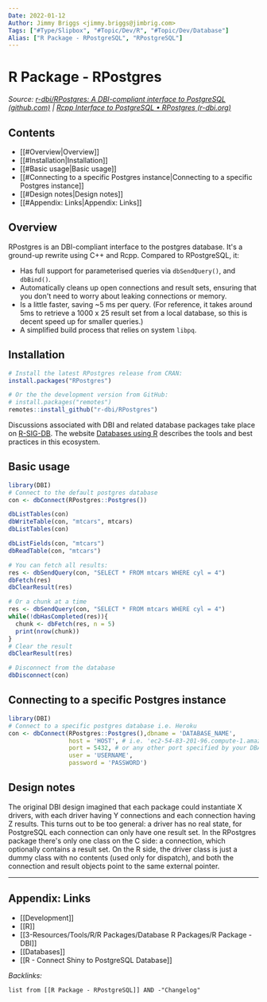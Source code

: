 ```yaml
---
Date: 2022-01-12
Author: Jimmy Briggs <jimmy.briggs@jimbrig.com>
Tags: ["#Type/Slipbox", "#Topic/Dev/R", "#Topic/Dev/Database"]
Alias: ["R Package - RPostgreSQL", "RPostgreSQL"]
---
```


# R Package - RPostgres

*Source: [r-dbi/RPostgres: A DBI-compliant interface to PostgreSQL (github.com)](https://github.com/r-dbi/RPostgres) | [Rcpp Interface to PostgreSQL • RPostgres (r-dbi.org)](https://rpostgres.r-dbi.org/)*

## Contents

- [[#Overview|Overview]]
- [[#Installation|Installation]]
- [[#Basic usage|Basic usage]]
- [[#Connecting to a specific Postgres instance|Connecting to a specific Postgres instance]]
- [[#Design notes|Design notes]]
- [[#Appendix: Links|Appendix: Links]]


## Overview

RPostgres is an DBI-compliant interface to the postgres database. It's a ground-up rewrite using C++ and Rcpp. Compared to RPostgreSQL, it:

* Has full support for parameterised queries via `dbSendQuery()`, and `dbBind()`.
* Automatically cleans up open connections and result sets, ensuring that you don't need to worry about leaking connections or memory.
* Is a little faster, saving ~5 ms per query. (For reference, it takes around 5ms to retrieve a 1000 x 25 result set from a local database, so this is decent speed up for smaller queries.)
* A simplified build process that relies on system `libpq`.

## Installation
```R
# Install the latest RPostgres release from CRAN:
install.packages("RPostgres")

# Or the the development version from GitHub:
# install.packages("remotes")
remotes::install_github("r-dbi/RPostgres")
```

Discussions associated with DBI and related database packages take place on [R-SIG-DB](https://stat.ethz.ch/mailman/listinfo/r-sig-db). 
The website [Databases using R](https://db.rstudio.com/) describes the tools and best practices in this ecosystem.

## Basic usage

```R
library(DBI)
# Connect to the default postgres database
con <- dbConnect(RPostgres::Postgres())

dbListTables(con)
dbWriteTable(con, "mtcars", mtcars)
dbListTables(con)

dbListFields(con, "mtcars")
dbReadTable(con, "mtcars")

# You can fetch all results:
res <- dbSendQuery(con, "SELECT * FROM mtcars WHERE cyl = 4")
dbFetch(res)
dbClearResult(res)

# Or a chunk at a time
res <- dbSendQuery(con, "SELECT * FROM mtcars WHERE cyl = 4")
while(!dbHasCompleted(res)){
  chunk <- dbFetch(res, n = 5)
  print(nrow(chunk))
}
# Clear the result
dbClearResult(res)

# Disconnect from the database
dbDisconnect(con)
```
## Connecting to a specific Postgres instance

```R
library(DBI)
# Connect to a specific postgres database i.e. Heroku
con <- dbConnect(RPostgres::Postgres(),dbname = 'DATABASE_NAME', 
                 host = 'HOST', # i.e. 'ec2-54-83-201-96.compute-1.amazonaws.com'
                 port = 5432, # or any other port specified by your DBA
                 user = 'USERNAME',
                 password = 'PASSWORD')

```

## Design notes

The original DBI design imagined that each package could instantiate X drivers, with each driver having Y connections and each connection having Z results. This turns out to be too general: a driver has no real state, for PostgreSQL each connection can only have one result set. In the RPostgres package there's only one class on the C side: a connection, which optionally contains a result set. On the R side, the driver class is just a dummy class with no contents (used only for dispatch), and both the connection and result objects point to the same external pointer.

***

## Appendix: Links

- [[Development]]
- [[R]]
- [[3-Resources/Tools/R/R Packages/Database R Packages/R Package - DBI]]
- [[Databases]]
- [[R - Connect Shiny to PostgreSQL Database]]


*Backlinks:*

```dataview
list from [[R Package - RPostgreSQL]] AND -"Changelog"
```